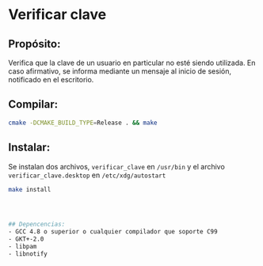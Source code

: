# Verificar clave
## Propósito:
Verifica que la clave de un usuario en particular no esté siendo utilizada.
En caso afirmativo, se informa mediante un mensaje al inicio de sesión,
notificado en el escritorio.

## Compilar:
```bash
cmake -DCMAKE_BUILD_TYPE=Release . && make
```



## Instalar:
Se instalan dos archivos, ```verificar_clave``` en ```/usr/bin``` y el archivo
```verificar_clave.desktop``` en ```/etc/xdg/autostart```

```bash
make install




## Depencencias:
- GCC 4.8 o superior o cualquier compilador que soporte C99
- GKT+-2.0
- libpam
- libnotify



